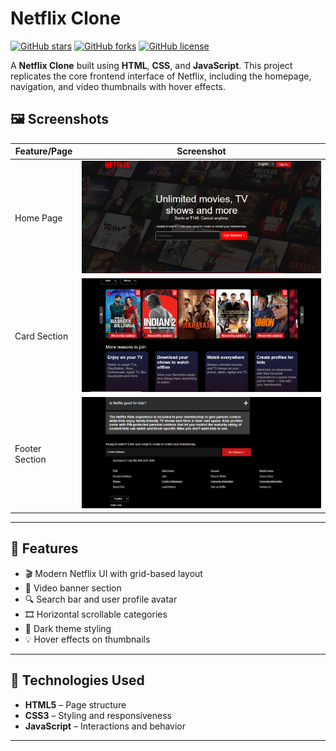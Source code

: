 # Netflix Clone

[![GitHub stars](https://img.shields.io/github/stars/YourUsername/Netflix_Clone?style=social)](https://github.com/YourUsername/Netflix_Clone/stargazers)
[![GitHub forks](https://img.shields.io/github/forks/YourUsername/Netflix_Clone?style=social)](https://github.com/YourUsername/Netflix_Clone/network/members)
[![GitHub license](https://img.shields.io/github/license/YourUsername/Netflix_Clone)](https://github.com/YourUsername/Netflix_Clone/blob/main/LICENSE)

A  **Netflix Clone** built using **HTML**, **CSS**, and **JavaScript**. This project replicates the core frontend interface of Netflix, including the homepage, navigation, and video thumbnails with hover effects.

## 🖼️ Screenshots

| Feature/Page     | Screenshot |
|------------------|------------|
| Home Page        | ![Home](public/Home.png) |
| Card Section     | ![Card](public/Card.png) |
| Footer Section   | ![Footer](public/Footer.png) |


---

## 🌟 Features

- 🎬 Modern Netflix UI with grid-based layout  
- 🎥 Video banner section  
- 🔍 Search bar and user profile avatar  
- 🎞️ Horizontal scrollable categories  
- 🌙 Dark theme styling  
- 💡 Hover effects on thumbnails  

---

## 🚀 Technologies Used

- **HTML5** – Page structure  
- **CSS3** – Styling and responsiveness  
- **JavaScript** – Interactions and behavior  

---


